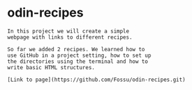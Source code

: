 # odin-recipes
    In this project we will create a simple 
    webpage with links to different recipes.

    So far we added 2 recipes. We learned how to
    use GitHub in a project setting, how to set up
    the directories using the terminal and how to 
    write basic HTML structures.

    [Link to page](https://github.com/Fossu/odin-recipes.git)